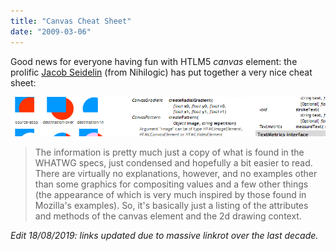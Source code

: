 ```yaml
---
title: "Canvas Cheat Sheet"
date: "2009-03-06"
---
```


Good news for everyone having fun with HTLM5 _canvas_ element: the prolific [Jacob Seidelin](https://github.com/jseidelin) (from Nihilogic) has put together a very nice cheat sheet:

[![Canvas cheat sheet](img/canvas-sheet1.png)](http://www.cheat-sheets.org/saved-copy/HTML5_Canvas_Cheat_Sheet.pdf)

> The information is pretty much just a copy of what is found in the WHATWG specs, just condensed and hopefully a bit easier to read. There are virtually no explanations, however, and no examples other than some graphics for compositing values and a few other things (the appearance of which is very much inspired by those found in Mozilla's examples). So, it's basically just a listing of the attributes and methods of the canvas element and the 2d drawing context.

*Edit 18/08/2019: links updated due to massive linkrot over the last decade.*
